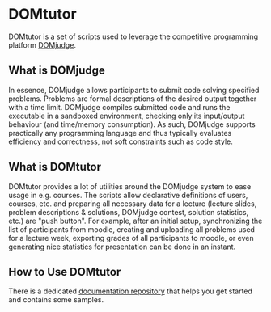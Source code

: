 # DOMtutor

DOMtutor is a set of scripts used to leverage the competitive programming platform [DOMjudge](https://www.domjudge.org/).

## What is DOMjudge

In essence, DOMjudge allows participants to submit code solving specified problems.
Problems are formal descriptions of the desired output together with a time limit.
DOMjudge compiles submitted code and runs the executable in a sandboxed environment, checking only its input/output behaviour (and time/memory consumption).
As such, DOMjudge supports practically any programming language and thus typically evaluates efficiency and correctness, not soft constraints such as code style.

## What is DOMtutor

DOMtutor provides a lot of utilities around the DOMjudge system to ease usage in e.g. courses.
The scripts allow declarative definitions of users, courses, etc. and preparing all necessary data for a lecture (lecture slides, problem descriptions & solutions, DOMjudge contest, solution statistics, etc.) are "push button".
For example, after an initial setup, synchronizing the list of participants from moodle, creating and uploading all problems used for a lecture week, exporting grades of all participants to moodle, or even generating nice statistics for presentation can be done in an instant.

## How to Use DOMtutor

There is a dedicated [documentation repository](https://github.com/DOMtutor/documentation) that helps you get started and contains some samples.
